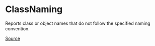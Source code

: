 # ClassNaming

Reports class or object names that do not follow the specified naming convention.


[Source](https://detekt.dev/docs/rules/naming#classnaming)
